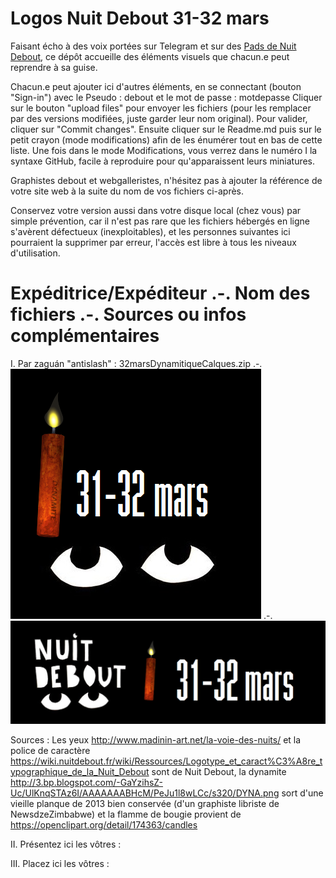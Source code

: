 # Logos Nuit Debout 31-32 mars

Faisant écho à des voix portées sur Telegram et sur des [Pads de Nuit Debout](https://nuitdebout.fr/blog/2017/01/05/pad-des-pads-de-nuit-debout/), ce dépôt accueille des éléments visuels que chacun.e peut reprendre à sa guise.

Chacun.e peut ajouter ici d'autres éléments, en se connectant (bouton "Sign-in")
avec le Pseudo : debout
et le mot de passe : motdepasse
Cliquer sur le bouton "upload files" pour envoyer les fichiers (pour les remplacer par des versions modifiées, juste garder leur nom original). Pour valider, cliquer sur "Commit changes". 
Ensuite cliquer sur le Readme.md puis sur le petit crayon (mode modifications) afin de les énumérer tout en bas de cette liste. Une fois dans le mode Modifications, vous verrez dans le numéro I la syntaxe GitHub, facile à reproduire pour qu'apparaissent leurs miniatures.

Graphistes debout et webgalleristes, n'hésitez pas à ajouter la référence de votre site web à la suite du nom de vos fichiers ci-après.

Conservez votre version aussi dans votre disque local (chez vous) par simple prévention, car il n'est pas rare que les fichiers hébergés en ligne s'avèrent défectueux (inexploitables), et les personnes suivantes ici pourraient la supprimer par erreur, l'accès est libre à tous les niveaux d'utilisation.

# Expéditrice/Expéditeur .-. Nom des fichiers  .-.  Sources ou infos complémentaires

I. Par zaguán "antislash" : 32marsDynamitiqueCalques.zip .-. ![32marsDynamitiqueCarre.png](32marsDynamitiqueCarre.png) .-. ![32marsDynamitiqueBandeau.png](32marsDynamitiqueBandeau.png)

Sources : Les yeux http://www.madinin-art.net/la-voie-des-nuits/ et la police de caractère https://wiki.nuitdebout.fr/wiki/Ressources/Logotype_et_caract%C3%A8re_typographique_de_la_Nuit_Debout sont de Nuit Debout, la dynamite http://3.bp.blogspot.com/-GaYzihsZ-Uc/UlKnqSTAz6I/AAAAAAABHcM/PeJu1l8wLCc/s320/DYNA.png sort d'une vieille planque de 2013 bien conservée (d'un graphiste libriste de NewsdzeZimbabwe) et la flamme de bougie provient de https://openclipart.org/detail/174363/candles

II. Présentez ici les vôtres :

III. Placez ici les vôtres :

